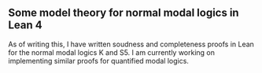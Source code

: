 ## Some model theory for normal modal logics in Lean 4

As of writing this, I have written soudness and completeness proofs in Lean for the normal modal logics K and S5. I am currently working on implementing similar proofs for quantified modal logics.
